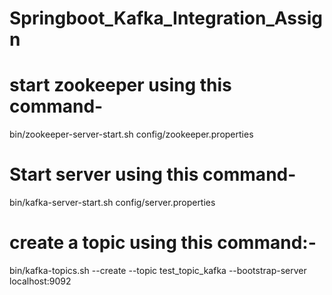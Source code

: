# Springboot_Kafka_Integration_Assign
# start zookeeper using this command-
bin/zookeeper-server-start.sh config/zookeeper.properties

# Start server using this command-
bin/kafka-server-start.sh config/server.properties

# create a topic using this command:-
bin/kafka-topics.sh --create --topic test_topic_kafka --bootstrap-server localhost:9092


